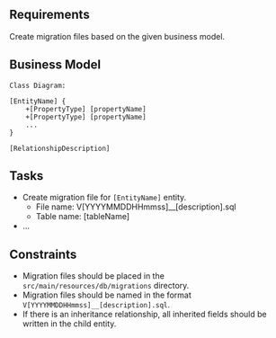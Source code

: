 ## Requirements
Create migration files based on the given business model.

## Business Model
```
Class Diagram:

[EntityName] {
    +[PropertyType] [propertyName]
    +[PropertyType] [propertyName]
    ...
}

[RelationshipDescription]
```

## Tasks
- Create migration file for `[EntityName]` entity.
  - File name: V[YYYYMMDDHHmmss]__[description].sql
  - Table name: [tableName]
- ...

## Constraints
- Migration files should be placed in the `src/main/resources/db/migrations` directory.
- Migration files should be named in the format `V[YYYYMMDDHHmmss]__[description].sql`.
- If there is an inheritance relationship, all inherited fields should be written in the child entity. 